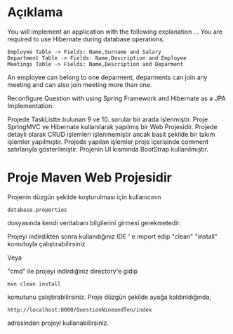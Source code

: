 # Açıklama

You will implement an application with the following explanation ... You are required
to use Hibernate during database operations.

    Employee Table -> Fields: Name,Surname and Salary
    Department Table -> Fields: Name,Description and Employee
    Meetings Table -> Fields: Name,Description and Deparment
    
An employee can belong to one deparment, deparments can join any meeting and can
also join meeting more than one.

Reconfigure Question with using Spring Framework and Hibernate as a JPA
Implementation.

Projede TaskListte bulunan 9 ve 10. sorular bir arada işlenmiştir.
Proje SpringMVC ve Hibernate kullanılarak yapılmış bir Web Projesidir.
Projede detaylı olarak CRUD işlemleri işlenmemiştir ancak basit şekilde bir takım işlemler yapılmıştır.
Projede yapılan işlemler proje içerisinde comment satırlarıyla gösterilmiştir.
Projenin UI kısmında BootStrap kullanılmıştır.

# Proje Maven Web Projesidir

Projenin düzgün şekilde koşturulması için kullanıcının

    database.properties 

dosyasında kendi veritabanı bilgilerini girmesi gerekmetedir.

Projeyi indirdikten sonra kullandığınız IDE ' e import edip "clean" "install" komutuyla çalıştırabilirsiniz.

Veya

"cmd" ile projeyi indirdiğiniz directory'e gidip

    mvn clean install 

komutunu çalıştırabilirsiniz. Proje düzgün şekilde ayağa kaldırıldığında,

    http://localhost:8080/QuestionNineandTen/index
    
adresinden projeyi kullanabilirsiniz.


